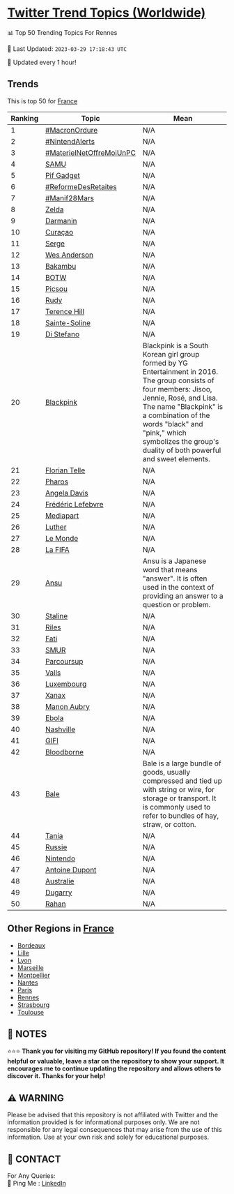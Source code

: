 [Twitter Trend Topics (Worldwide)](https://github.com/ErcinDedeoglu/Twitter-Trend-Topics)
==========


📊 Top 50 Trending Topics For Rennes

📆 Last Updated: `2023-03-29 17:18:43 UTC`

🔧 Updated every 1 hour!


## Trends

This is top 50 for [France](</France>)

| Ranking | Topic | Mean |
| ------- | ------------ | ------------ |
| 1 | [#MacronOrdure](http://twitter.com/search?q=%23MacronOrdure) | N/A |
| 2 | [#NintendAlerts](http://twitter.com/search?q=%23NintendAlerts) | N/A |
| 3 | [#MaterielNetOffreMoiUnPC](http://twitter.com/search?q=%23MaterielNetOffreMoiUnPC) | N/A |
| 4 | [SAMU](http://twitter.com/search?q=SAMU) | N/A |
| 5 | [Pif Gadget](http://twitter.com/search?q=Pif+Gadget) | N/A |
| 6 | [#ReformeDesRetaites](http://twitter.com/search?q=%23ReformeDesRetaites) | N/A |
| 7 | [#Manif28Mars](http://twitter.com/search?q=%23Manif28Mars) | N/A |
| 8 | [Zelda](http://twitter.com/search?q=Zelda) | N/A |
| 9 | [Darmanin](http://twitter.com/search?q=Darmanin) | N/A |
| 10 | [Curaçao](http://twitter.com/search?q=Cura%c3%a7ao) | N/A |
| 11 | [Serge](http://twitter.com/search?q=Serge) | N/A |
| 12 | [Wes Anderson](http://twitter.com/search?q=Wes+Anderson) | N/A |
| 13 | [Bakambu](http://twitter.com/search?q=Bakambu) | N/A |
| 14 | [BOTW](http://twitter.com/search?q=BOTW) | N/A |
| 15 | [Picsou](http://twitter.com/search?q=Picsou) | N/A |
| 16 | [Rudy](http://twitter.com/search?q=Rudy) | N/A |
| 17 | [Terence Hill](http://twitter.com/search?q=Terence+Hill) | N/A |
| 18 | [Sainte-Soline](http://twitter.com/search?q=Sainte-Soline) | N/A |
| 19 | [Di Stefano](http://twitter.com/search?q=Di+Stefano) | N/A |
| 20 | [Blackpink](http://twitter.com/search?q=Blackpink) | Blackpink is a South Korean girl group formed by YG Entertainment in 2016. The group consists of four members: Jisoo, Jennie, Rosé, and Lisa. The name "Blackpink" is a combination of the words "black" and "pink," which symbolizes the group's duality of both powerful and sweet elements. |
| 21 | [Florian Telle](http://twitter.com/search?q=Florian+Telle) | N/A |
| 22 | [Pharos](http://twitter.com/search?q=Pharos) | N/A |
| 23 | [Angela Davis](http://twitter.com/search?q=Angela+Davis) | N/A |
| 24 | [Frédéric Lefebvre](http://twitter.com/search?q=Fr%c3%a9d%c3%a9ric+Lefebvre) | N/A |
| 25 | [Mediapart](http://twitter.com/search?q=Mediapart) | N/A |
| 26 | [Luther](http://twitter.com/search?q=Luther) | N/A |
| 27 | [Le Monde](http://twitter.com/search?q=Le+Monde) | N/A |
| 28 | [La FIFA](http://twitter.com/search?q=La+FIFA) | N/A |
| 29 | [Ansu](http://twitter.com/search?q=Ansu) | Ansu is a Japanese word that means "answer". It is often used in the context of providing an answer to a question or problem. |
| 30 | [Staline](http://twitter.com/search?q=Staline) | N/A |
| 31 | [Riles](http://twitter.com/search?q=Riles) | N/A |
| 32 | [Fati](http://twitter.com/search?q=Fati) | N/A |
| 33 | [SMUR](http://twitter.com/search?q=SMUR) | N/A |
| 34 | [Parcoursup](http://twitter.com/search?q=Parcoursup) | N/A |
| 35 | [Valls](http://twitter.com/search?q=Valls) | N/A |
| 36 | [Luxembourg](http://twitter.com/search?q=Luxembourg) | N/A |
| 37 | [Xanax](http://twitter.com/search?q=Xanax) | N/A |
| 38 | [Manon Aubry](http://twitter.com/search?q=Manon+Aubry) | N/A |
| 39 | [Ebola](http://twitter.com/search?q=Ebola) | N/A |
| 40 | [Nashville](http://twitter.com/search?q=Nashville) | N/A |
| 41 | [GIFI](http://twitter.com/search?q=GIFI) | N/A |
| 42 | [Bloodborne](http://twitter.com/search?q=Bloodborne) | N/A |
| 43 | [Bale](http://twitter.com/search?q=Bale) | Bale is a large bundle of goods, usually compressed and tied up with string or wire, for storage or transport. It is commonly used to refer to bundles of hay, straw, or cotton. |
| 44 | [Tania](http://twitter.com/search?q=Tania) | N/A |
| 45 | [Russie](http://twitter.com/search?q=Russie) | N/A |
| 46 | [Nintendo](http://twitter.com/search?q=Nintendo) | N/A |
| 47 | [Antoine Dupont](http://twitter.com/search?q=Antoine+Dupont) | N/A |
| 48 | [Australie](http://twitter.com/search?q=Australie) | N/A |
| 49 | [Dugarry](http://twitter.com/search?q=Dugarry) | N/A |
| 50 | [Rahan](http://twitter.com/search?q=Rahan) | N/A |



## Other Regions in [France](</France>)

* [Bordeaux](</France/Bordeaux.md>)
* [Lille](</France/Lille.md>)
* [Lyon](</France/Lyon.md>)
* [Marseille](</France/Marseille.md>)
* [Montpellier](</France/Montpellier.md>)
* [Nantes](</France/Nantes.md>)
* [Paris](</France/Paris.md>)
* [Rennes](</France/Rennes.md>)
* [Strasbourg](</France/Strasbourg.md>)
* [Toulouse](</France/Toulouse.md>)



## 📝 NOTES

⭐⭐⭐ **Thank you for visiting my GitHub repository! If you found the content helpful or valuable, leave a star on the repository to show your support. It encourages me to continue updating the repository and allows others to discover it. Thanks for your help!**


## ⚠️ WARNING

Please be advised that this repository is not affiliated with Twitter and the information provided is for informational purposes only. We are not responsible for any legal consequences that may arise from the use of this information. Use at your own risk and solely for educational purposes.


## 📨 CONTACT

 For Any Queries:  
            🏓 Ping Me : [LinkedIn](https://www.linkedin.com/in/ercindedeoglu/)
